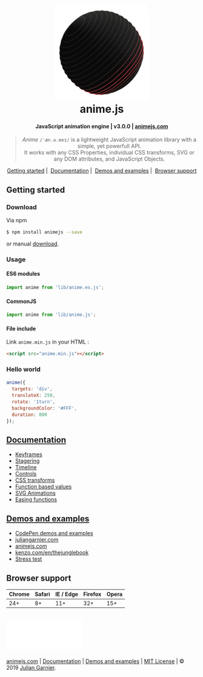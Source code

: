 <h1 align="center">
  <a href="http://animejs.com"><img src="/documentation/assets/img/animejs-v3-header-animation.gif" width="250"/></a>
  <br>
  anime.js
  <br>
</h1>

<h4 align="center">JavaScript animation engine | v3.0.0 | <a href="http://animejs.com" target="_blank">animejs.com</a></h4>

<blockquote align="center">
  <em>Anime</em> <code>/ˈæn.ə.meɪ/</code> is a lightweight JavaScript animation library with a simple, yet powerfull API.<br>It works with any CSS Properties, individual CSS transforms, SVG or any DOM attributes, and JavaScript Objects.
</blockquote>

<p align="center">
  <a href="#getting-started">Getting started</a>&nbsp;|&nbsp;
  <a href="#documentation">Documentation</a>&nbsp;|&nbsp;
  <a href="#demos-and-examples">Demos and examples</a>&nbsp;|&nbsp;
  <a href="#browser-support">Browser support</a>
</p>

## Getting started

### Download

Via npm

```bash
$ npm install animejs --save
```

or manual [download](https://github.com/juliangarnier/anime/archive/master.zip).

### Usage

#### ES6 modules

```javascript
import anime from 'lib/anime.es.js';
```

#### CommonJS

```javascript
import anime from 'lib/anime.js';
```

#### File include

Link `anime.min.js` in your HTML :

```html
<script src="anime.min.js"></script>
```

### Hello world

```javascript
anime({
  targets: 'div',
  translateX: 250,
  rotate: '1turn',
  backgroundColor: '#FFF',
  duration: 800
});
```

## [Documentation](http://animejs.com/documentation/)

* [Keyframes](http://animejs.com/documentation/#animationKeyframes)
* [Stagering](http://animejs.com/documentation/#staggeringBasics)
* [Timeline](http://animejs.com/documentation/#timelineBasics)
* [Controls](http://animejs.com/documentation/#playPause)
* [CSS transforms](http://animejs.com/documentation/#CSStransforms)
* [Function based values](http://animejs.com/documentation/#functionBasedPropVal)
* [SVG Animations](http://animejs.com/documentation/#motionPath)
* [Easing functions](http://animejs.com/documentation/#linearEasing)

## [Demos and examples](http://codepen.io/collection/b392d3a52d6abf5b8d9fda4e4cab61ab/)

* [CodePen demos and examples](http://codepen.io/collection/b392d3a52d6abf5b8d9fda4e4cab61ab/)
* [juliangarnier.com](http://juliangarnier.com)
* [animejs.com](http://animejs.com)
* [kenzo.com/en/thejunglebook](https://kenzo.com/en/thejunglebook)
* [Stress test](http://codepen.io/juliangarnier/pen/9aea7f045d7db301eab41bc09dcfc04d?editors=0010)

## Browser support

| Chrome | Safari | IE / Edge | Firefox | Opera |
| --- | --- | --- | --- | --- |
| 24+ | 8+ | 11+ | 32+ | 15+ |

## <a href="http://animejs.com"><img src="/documentation/assets/img/animejs-v3-logo-animation.gif" width="200" height="80" alt="anime-js-v3-logo"/></a>

[animejs.com](http://animejs.com/documentation/) | [Documentation](http://animejs.com/documentation/) | [Demos and examples](http://codepen.io/collection/b392d3a52d6abf5b8d9fda4e4cab61ab/) | [MIT License](LICENSE.md) | © 2019 [Julian Garnier](http://juliangarnier.com).